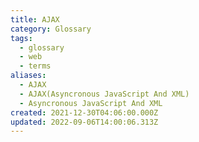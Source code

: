 ```yaml
---
title: AJAX
category: Glossary
tags:
  - glossary
  - web
  - terms
aliases:
  - AJAX
  - AJAX(Asyncronous JavaScript And XML)
  - Asyncronous JavaScript And XML
created: 2021-12-30T04:06:00.000Z
updated: 2022-09-06T14:00:06.313Z
---
```


<Metadata />
